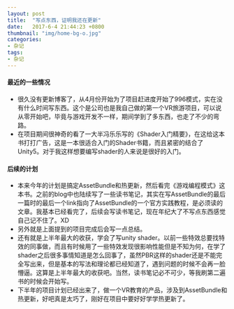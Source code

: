```yaml
---
layout: post
title:  "写点东西，证明我还在更新"
date:   2017-6-4 21:44:23 +0800
thumbnail: "img/home-bg-o.jpg"
categories: 
- 杂记
tags:
- 杂记
---
```


#### 最近的一些情况

 - 很久没有更新博客了，从4月份开始为了项目赶进度开始了996模式，实在没有什么时间写东西。这个是公司也是我自己做的第一个VR旅游项目，可以说从零开始吧，毕竟与游戏开发不一样，期间学到了多东西，也走了不少的弯路。
 - 在项目期间很神奇的看了一大半冯乐乐写的《Shader入门精要》，在这给这本书打打广告，这是一本很适合入门的Shader书籍，而且紧密的结合了Unity5。对于我这样想要编写shader的人来说是很好的入门。

<!--more-->

#### 后续的计划
- 本来今年的计划是搞定AssetBundle和热更新，然后看完《游戏编程模式》这本书。之前的blog中也陆续写了一些读书笔记，其实在写AssetBundle的最后一篇时的最后一个link指向了AssetBundle的一个官方实践教程，是必须读的文章。我基本已经看完了，后续会写读书笔记，现在年纪大了不写点东西感觉自己记不住了。XD
- 另外就是上面提到的项目完成后会写一点总结。
- 还有就是上半年最大的收获，学会了写unity shader。以前一些特效总要找特效的同事做，而且有时候用了一些特效发现很影响性能但是不知为何，在学了shader之后很多事情知道是怎么回事了，虽然PBR这样的shader还是不能完全写出来，但是基本的写法和理论都已经知道了，遇到问题的时候不会再一脸懵逼。这算是上半年最大的收获吧。当然，读书笔记必不可少，等我刷第二遍书的时候会开始写。
- 下半年的项目计划已经出来了，做一个VR教育的产品，涉及到AssetBundle和热更新，好吧真是太巧了，刚好在项目中要好好学学热更新了。
